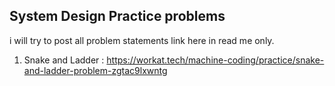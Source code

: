 ## System Design Practice problems 
i will try to post all problem statements link here in read me only.
1) Snake and Ladder : https://workat.tech/machine-coding/practice/snake-and-ladder-problem-zgtac9lxwntg

